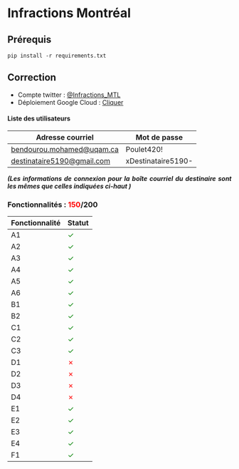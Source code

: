 # Infractions Montréal

## Prérequis
`pip install -r requirements.txt`

## Correction 
- Compte twitter : [@Infractions_MTL](https://twitter.com/Infractions_MTL)
- Déploiement Google Cloud : [Cliquer](https://t.co/TLECkN3NWM)

#### Liste des utilisateurs

| Adresse courriel            | Mot de passe       |
|-----------------------------|--------------------|
| bendourou.mohamed@uqam.ca   | Poulet420!         |
| destinataire5190@gmail.com  | xDestinataire5190- |

<p style="text-align: justify; font-style: italic; font-weight: bold">(Les informations de connexion pour la boîte courriel du destinaire sont les mêmes que celles indiquées ci-haut )
</p>

### Fonctionnalités : <span style="color: red;">150</span>/200

| Fonctionnalité | Statut                               |
|----------------|--------------------------------------|
| A1             | <span style="color: green;">✓</span> |
| A2             | <span style="color: green;">✓</span> |
| A3             | <span style="color: green;">✓</span> |
| A4             | <span style="color: green;">✓</span> |
| A5             | <span style="color: green;">✓</span> |
| A6             | <span style="color: green;">✓</span> |
| B1             | <span style="color: green;">✓</span> |
| B2             | <span style="color: green;">✓</span> |
| C1             | <span style="color: green;">✓</span> |
| C2             | <span style="color: green;">✓</span> |
| C3             | <span style="color: green;">✓</span> |
| D1             | <span style="color: red;">✗</span>   |
| D2             | <span style="color: red;">✗</span>   |
| D3             | <span style="color: red;">✗</span>   |
| D4             | <span style="color: red;">✗</span>   |
| E1             | <span style="color: green;">✓</span> |
| E2             | <span style="color: green;">✓</span> |
| E3             | <span style="color: green;">✓</span> |
| E4             | <span style="color: green;">✓</span> |
| F1             | <span style="color: green;">✓</span> |

